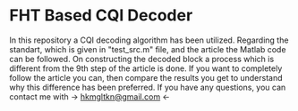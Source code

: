 # FHT Based CQI Decoder
In this repository a CQI decoding algorithm has been utilized. Regarding the standart, which is given in "test_src.m" file, and the article
the Matlab code can be followed. On constructing the decoded block a process which is different from the 9th step of the article is done.
If you want to completely follow the article you can, then compare the results you get to understand why this difference has been
preferred. If you have any questions, you can contact me with -> hkmgltkn@gmail.com <-
